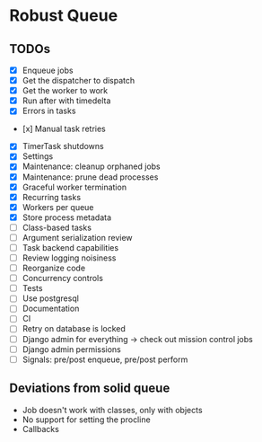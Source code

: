 # Robust Queue

## TODOs

- [x] Enqueue jobs
- [x] Get the dispatcher to dispatch
- [x] Get the worker to work
- [x] Run after with timedelta
- [x] Errors in tasks
- [x] Manual task retries
- [x] TimerTask shutdowns
- [x] Settings
- [x] Maintenance: cleanup orphaned jobs
- [x] Maintenance: prune dead processes
- [x] Graceful worker termination
- [x] Recurring tasks
- [x] Workers per queue
- [x] Store process metadata
- [ ] Class-based tasks
- [ ] Argument serialization review
- [ ] Task backend capabilities
- [ ] Review logging noisiness
- [ ] Reorganize code
- [ ] Concurrency controls
- [ ] Tests
- [ ] Use postgresql
- [ ] Documentation
- [ ] CI
- [ ] Retry on database is locked
- [ ] Django admin for everything -> check out mission control jobs
- [ ] Django admin permissions
- [ ] Signals: pre/post enqueue, pre/post perform

## Deviations from solid queue

- Job doesn't work with classes, only with objects
- No support for setting the procline
- Callbacks